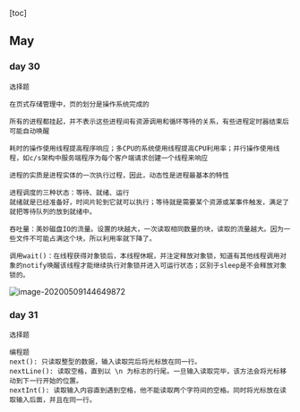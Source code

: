 [toc]

## May

### day 30



```
选择题

在页式存储管理中，页的划分是操作系统完成的

所有的进程都挂起，并不表示这些进程间有资源调用和循环等待的关系，有些进程定时器结束后可能自动唤醒

耗时的操作使用线程提高程序响应；多CPU的系统使用线程提高CPU利用率；并行操作使用线程，如c/s架构中服务端程序为每个客户端请求创建一个线程来响应

进程的实质是进程实体的一次执行过程，因此，动态性是进程最基本的特性

进程调度的三种状态：等待、就绪、运行
就绪就是已经准备好，时间片轮到它就可以执行；等待就是需要某个资源或某事件触发，满足了就把等待队列的放到就绪中。

吞吐量：美妙磁盘IO的流量。设置的块越大，一次读取相同数量的块，读取的流量越大。因为一些文件不可能占满这个块，所以利用率就下降了。

调用wait()：在线程获得对象锁后，本线程休眠，并注定释放对象锁，知道有其他线程调用对象的notify唤醒该线程才能继续执行对象锁并进入可运行状态；区别于sleep是不会释放对象锁的。

```

![image-20200509144649872](C:\Users\Administrator\AppData\Roaming\Typora\typora-user-images\image-20200509144649872.png)

### day 31

```
选择题
```

```
编程题
next(): 只读取整型的数据，输入读取完后将光标放在同一行。
nextLine(): 读取空格，直到以 \n 为标志的行尾。一旦输入读取完毕，该方法会将光标移动到下一行开始的位置。
nextInt(): 读取输入内容直到遇到空格，他不能读取两个字符间的空格。同时将光标放在读取输入后面，并且在同一行。

```

